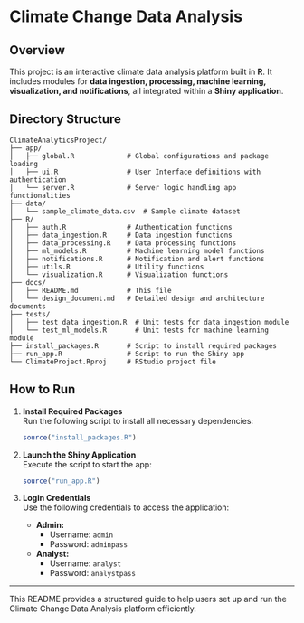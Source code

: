 # Climate Change Data Analysis

## Overview  

This project is an interactive climate data analysis platform built in **R**. It includes modules for **data ingestion, processing, machine learning, visualization, and notifications**, all integrated within a **Shiny application**.  

## Directory Structure  

```
ClimateAnalyticsProject/
├── app/
│   ├── global.R             # Global configurations and package loading
│   ├── ui.R                 # User Interface definitions with authentication
│   └── server.R             # Server logic handling app functionalities
├── data/
│   └── sample_climate_data.csv  # Sample climate dataset
├── R/
│   ├── auth.R               # Authentication functions
│   ├── data_ingestion.R     # Data ingestion functions
│   ├── data_processing.R    # Data processing functions
│   ├── ml_models.R          # Machine learning model functions
│   ├── notifications.R      # Notification and alert functions
│   ├── utils.R              # Utility functions
│   └── visualization.R      # Visualization functions
├── docs/
│   ├── README.md            # This file
│   └── design_document.md   # Detailed design and architecture documents
├── tests/
│   ├── test_data_ingestion.R  # Unit tests for data ingestion module
│   └── test_ml_models.R       # Unit tests for machine learning module
├── install_packages.R       # Script to install required packages
├── run_app.R                # Script to run the Shiny app
└── ClimateProject.Rproj     # RStudio project file
```

## How to Run  

1. **Install Required Packages**  
   Run the following script to install all necessary dependencies:  
   ```r
   source("install_packages.R")
   ```

2. **Launch the Shiny Application**  
   Execute the script to start the app:  
   ```r
   source("run_app.R")
   ```

3. **Login Credentials**  
   Use the following credentials to access the application:  

   - **Admin:**  
     - Username: `admin`  
     - Password: `adminpass`  
   - **Analyst:**  
     - Username: `analyst`  
     - Password: `analystpass`  

---

This README provides a structured guide to help users set up and run the Climate Change Data Analysis platform efficiently.

